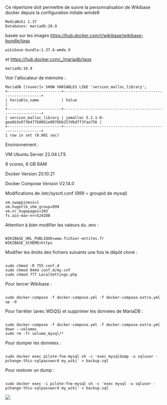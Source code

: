 <p>Ce répertoire doit permettre de suivre la personnalisation de Wikibase docker depuis la configuration initiale wmde9 </p>
<pre><code>MediaWiki 1.37 
Databases: mariadb:10.9
</code></pre>

<p>basée sur les images <a href="https://hub.docker.com/r/wikibase/wikibase-bundle/tags" title="Docker Hub">https://hub.docker.com/r/wikibase/wikibase-bundle/tags</a></p>
<pre><code>wikibase-bundle:1.37.6-wmde.9
</code></pre>

<p>et <a href="https://hub.docker.com/_/mariadb/tags" title="mariadb">https://hub.docker.com/_/mariadb/tags</a></p>
<pre><code>mariadb:10.9
</code></pre>

<p>Voir l'allocateur de mémoire :</p>
<pre><code>MariaDB [(none)]&gt; SHOW VARIABLES LIKE 'version_malloc_library';
+------------------------+------------------------------------------------------------+
| Variable_name          | Value                                                      |
+------------------------+------------------------------------------------------------+
| version_malloc_library | jemalloc 5.2.1-0-gea6b3e973b477b8061e0076bb257dbd7f3faa756 |
+------------------------+------------------------------------------------------------+
1 row in set (0.001 sec)
</code></pre>

Environnement : 

VM Ubuntu Server 22.04 LTS
 
8 vcores, 6 GB RAM

Docker Version 20.10.21

Docker Compose Version V2.14.0

Modifications de /etc/sysctl.conf (999 = groupid de mysql)

    vm.swappiness=1
	vm.hugetlb_shm_group=999
	vm.nr_hugepages=393
	fs.aio-max-nr=524288


Attention à bien modifier les valeurs du .env :  
<pre><code>
WIKIBASE_URL_PUBLIQUE=www.fichier-entites.fr  
WIKIBASE_SCHEME=https
</code></pre>

Modifier les droits des fichiers suivants une fois le dépôt cloné : 
<pre><code>
sudo chmod -R 755 conf.d
sudo chmod 0444 conf.d/my.cnf  
sudo chmod 777 LocalSettings.php 
</code></pre>

Pour lancer Wikibase :
<pre><code>
sudo docker-compose -f docker-compose.yml -f docker-compose.extra.yml up -d  
</code></pre>

Pour l’arrêter (avec WDQS) et supprimer les données de MariaDB :  
<pre><code>
sudo docker-compose -f docker-compose.yml -f docker-compose.extra.yml down --volumes    
sudo rm -fr volume_mysql/*  
</code></pre>


Pour dumper les données :
<pre><code>
sudo docker exec pilote-fne-mysql sh -c 'exec mysqldump -u sqluser -pchange-this-sqlpassword my_wiki' > backup.sql
</code></pre>

Pour restorer un dump :
<pre><code>
sudo docker exec -i pilote-fne-mysql sh -c 'exec mysql -u sqluser -pchange-this-sqlpassword my_wiki' < backup.sql
</code></pre>

[![](https://docs.google.com/drawings/d/e/2PACX-1vTMQu7OBaHg4f860AuCXSrhflxtFj5QXPD6nHWosEYLcVyILpyDS3hMcXZZgXWPj2z7gAutHRUHWz2n/pub?w=859&h=554)](https://docs.google.com/drawings/d/13AarshJKrtwH6Os5OPT__RXS_cfp4SKtkzeWBlA6nhY/edit?usp=sharing)


